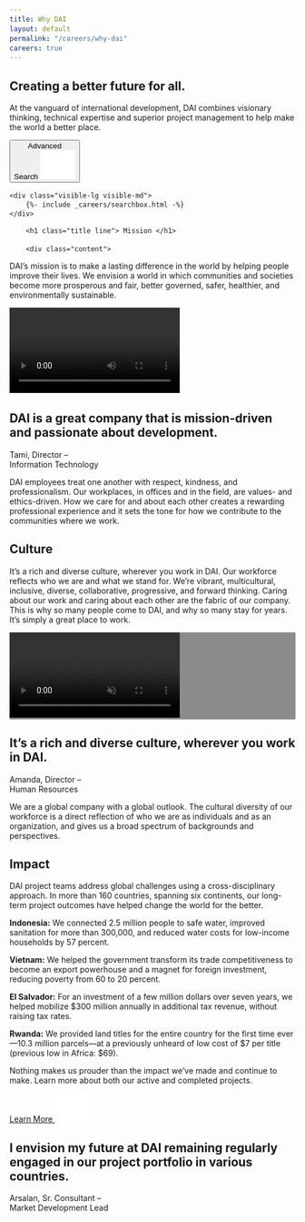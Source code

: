 ```yaml
---
title: Why DAI
layout: default
permalink: "/careers/why-dai"
careers: true
---
```

<section class="hero why-dai">
<div class="container">
<div class="row">
<div class="col-md-11">
<h1 class="title line">
Creating a better future for all. 
</h1>
<p class="sub--title"> 
At the vanguard of international development, DAI combines visionary thinking, technical expertise and superior project management to help make the world a better place. 
</p>
</div>
</div>
</div>

<button id="advancedSearchBtn" class="btn btn-success btn-search">
Advanced <br>Search <img class="icon" src="assets/build/img/icons/arrow-button.svg" alt="Arrow icon">
</button> 

    <div class="visible-lg visible-md">
        {%- include _careers/searchbox.html -%}
    </div>

</section><section class="split-three">
<div class="container ">
<div class="row">

        <h1 class="title line"> Mission </h1>
    
        <div class="content">
<p>DAI’s mission is to make a lasting difference in the world by helping people improve their lives. We envision a world in which communities and societies become more prosperous and fair, better governed, safer, healthier, and environmentally sustainable.</p>                </div>
    

<!-- Image & Video -->
<div class="image image--1" style="background: url('assets/build/img/split-three/bg-01.jpg') no-repeat center center / cover;"></div>

<div class="video">
<video autoplay="autoplay" loop="loop">
    <source src="https://s3.amazonaws.com/dai-assets/videos/mission.mp4" type="video/mp4" /> 
    <source src="https://s3.amazonaws.com/dai-assets/videos/mission.webm" type="video/webm" /> 
    Your browser does not support HTML5 video.
</video>
</div>


    
</div>
</div>
</section><section class="quote-image">
<div class="container">
<div class="row">

<div class="image"></div>

<div class="content">
<div class="content--title">
<h1 class="quote">DAI is a great company that is mission-driven and passionate about development.</h1>
<p class="by">Tami, Director – <br class="hidden-xs">Information Technology</p>
</div>
<div class="content--box">
<p>
    DAI employees treat one another with respect, kindness, and professionalism. Our workplaces, in offices and in the field, are values- and ethics-driven. How we care for and about each other creates a rewarding professional experience and it sets the tone for how we contribute to the communities where we work.
</p>
</div>
</div>
</div>
</div>
</section><section class="content--full grey">
<div class="container">
<div class="row">
<div class="col-md-8 content--container">
<h1 class="title line">Culture</h1>
<div class="copy">
<p>It’s a rich and diverse culture, wherever you work in DAI. Our workforce reflects who we are and what we stand for. We’re vibrant, multicultural, inclusive, diverse, collaborative, progressive, and forward thinking. Caring about our work and caring about each other are the fabric of our company. This is why so many people come to DAI, and why so many stay for years. It’s simply a great place to work.</p> 
</div>
</div>
</div>
</div>
</section><section class="banner--video" style="background: linear-gradient(rgba(0, 0, 0, 0.45), rgba(0, 0, 0, 0.45)), url('assets/build/img/videos/why-dai.jpg') no-repeat center center / cover;">
<video autoplay muted>
<source src="https://s3.amazonaws.com/dai-assets/videos/banner/why-dai.mp4" type="video/mp4">
</video>
</section><section class="quote-content ">
<div class="container">
<div class="row">
<div class="col-md-5">
<div class="content--title quote-mark quote-mark--3">
                        <h1 class="quote"> It’s a rich and diverse culture, wherever you work in DAI. </h1>
                                            <p class="by"> Amanda, Director – <br class='hidden-xs'>Human Resources </p>
                </div>
</div>
<div class="col-md-7">
            <div class="content--box ">
                        <p>We are a global company with a global outlook.  The cultural diversity of our workforce is a direct reflection of who we are as individuals and as an organization, and gives us a broad spectrum of backgrounds and perspectives.</p>                                                        </div>
</div>
</div>
</div>
</section><section class="impact">
<div class="container">

<div class="row">
<div class="content">
<div class="content--title">
<h1 class="title line">Impact</h1>
</div>
</div>
<div class="image hidden-sm hidden-xs"></div>
</div>

<div class="row">
<div class="stats-container">
<div class="box">
<p>DAI project teams address global challenges using a cross-disciplinary approach. In more than 160 countries, spanning six continents, our long-term project outcomes have helped change the world for the better.</p>
</div>
<p><strong>Indonesia:</strong> We connected 2.5 million people to safe water, improved sanitation for more than 300,000, and reduced water costs for low-income households by 57 percent.</p>
<p><strong>Vietnam:</strong> We helped the government transform its trade competitiveness to become an export powerhouse and a magnet for foreign investment, reducing poverty from 60 to 20 percent.</p>
<p><strong>El Salvador:</strong> For an investment of a few million dollars over seven years, we helped mobilize $300 million annually in additional tax revenue, without raising tax rates.</p>
<p><strong>Rwanda:</strong> We provided land titles for the entire country for the first time ever—10.3 million parcels—at a previously unheard of low cost of $7 per title (previous low in Africa: $69).</p>
<p>Nothing makes us prouder than the impact we’ve made and continue to make. Learn more about both our active and completed projects.</p>
<a href="https://www.dai.com/our-work/the-projects" class="btn btn-primary" target="_blank">Learn More <img class="icon" src="assets/build/img/icons/arrow-button.svg" alt="Arrow icon"></a>
</div>
</div>

<div class="row quote-container">
<div class="col-lg-5 col-md-6">
<div class="quote--title">
<h1 class="quote">I envision my future at DAI remaining regularly engaged in our project portfolio in various countries.</h1>
<p class="by">Arsalan, Sr. Consultant – <br class="hidden-xs">Market Development Lead</p>
</div>
</div>
<div class="col-lg-6 col-lg-offset-1 col-md-6">
<div class="quote--image"></div>
</div>
</div>

</div>
</section>